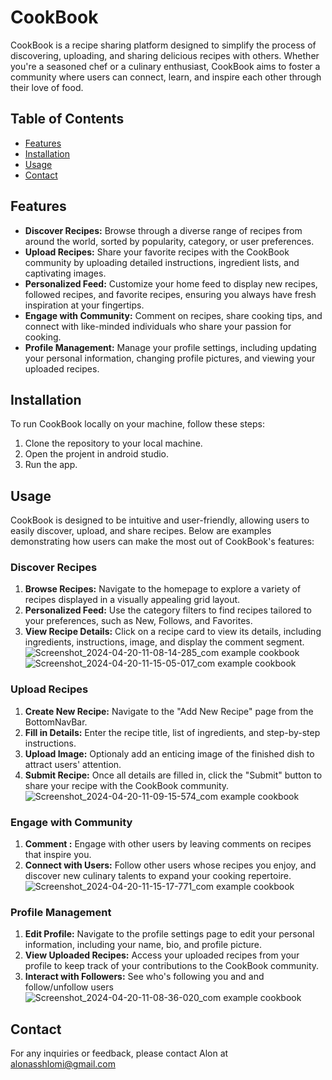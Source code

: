 # CookBook

CookBook is a recipe sharing platform designed to simplify the process of discovering, uploading, and sharing delicious recipes with others. Whether you're a seasoned chef or a culinary enthusiast, CookBook aims to foster a community where users can connect, learn, and inspire each other through their love of food.

## Table of Contents
- [Features](#Features)
- [Installation](#installation)
- [Usage](#usage)
- [Contact](#contact)

## Features
- **Discover Recipes:** Browse through a diverse range of recipes from around the world, sorted by popularity, category, or user preferences.
- **Upload Recipes:** Share your favorite recipes with the CookBook community by uploading detailed instructions, ingredient lists, and captivating images.
- **Personalized Feed:** Customize your home feed to display new recipes, followed recipes, and favorite recipes, ensuring you always have fresh inspiration at your fingertips.
- **Engage with Community:** Comment on recipes, share cooking tips, and connect with like-minded individuals who share your passion for cooking.
- **Profile Management:** Manage your profile settings, including updating your personal information, changing profile pictures, and viewing your uploaded recipes.

## Installation
To run CookBook locally on your machine, follow these steps:
1. Clone the repository to your local machine.
2. Open the projent in android studio.
3. Run the app.


## Usage

CookBook is designed to be intuitive and user-friendly, allowing users to easily discover, upload, and share recipes. Below are examples demonstrating how users can make the most out of CookBook's features:

### Discover Recipes
1. **Browse Recipes:** Navigate to the homepage to explore a variety of recipes displayed in a visually appealing grid layout.
2. **Personalized Feed:** Use the category filters to find recipes tailored to your preferences, such as New, Follows, and Favorites.
3. **View Recipe Details:** Click on a recipe card to view its details, including ingredients, instructions, image, and display the comment segment.
![Screenshot_2024-04-20-11-08-14-285_com example cookbook](https://github.com/alonshlomi1/CookBook/assets/98226796/f9cb9593-a12e-47b2-bb24-4c3b386f3ba3)
![Screenshot_2024-04-20-11-15-05-017_com example cookbook](https://github.com/alonshlomi1/CookBook/assets/98226796/3d6ad683-8504-436c-9494-85b2dd267b3e)

### Upload Recipes
1. **Create New Recipe:** Navigate to the "Add New Recipe" page from the BottomNavBar.
2. **Fill in Details:** Enter the recipe title, list of ingredients, and step-by-step instructions.
3. **Upload Image:** Optionaly add an enticing image of the finished dish to attract users' attention.
4. **Submit Recipe:** Once all details are filled in, click the "Submit" button to share your recipe with the CookBook community.
![Screenshot_2024-04-20-11-09-15-574_com example cookbook](https://github.com/alonshlomi1/CookBook/assets/98226796/e3e9dbcc-8211-487a-88d2-94c9cf2c3500)

### Engage with Community
1. **Comment :** Engage with other users by leaving comments on recipes that inspire you.
2. **Connect with Users:** Follow other users whose recipes you enjoy, and discover new culinary talents to expand your cooking repertoire.
![Screenshot_2024-04-20-11-15-17-771_com example cookbook](https://github.com/alonshlomi1/CookBook/assets/98226796/180d8375-2193-403b-865b-41a20f718aa0)

### Profile Management
1. **Edit Profile:** Navigate to the profile settings page to edit your personal information, including your name, bio, and profile picture.
2. **View Uploaded Recipes:** Access your uploaded recipes from your profile to keep track of your contributions to the CookBook community.
3. **Interact with Followers:** See who's following you and and follow/unfollow  users
![Screenshot_2024-04-20-11-08-36-020_com example cookbook](https://github.com/alonshlomi1/CookBook/assets/98226796/56360980-e5c8-4d04-9de4-bc14d2f6726e)

## Contact

For any inquiries or feedback, please contact Alon at alonasshlomi@gmail.com 


